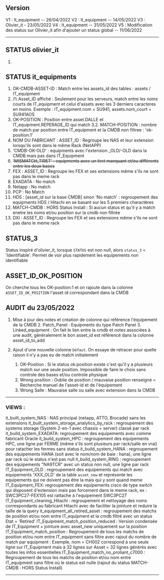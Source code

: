 ## Version

V1 : It_equipment -- 26/04/2022
V2 : It_equipment -- 14/05/2022
V3 : Olivier_it  - 23/05/2022
V4 : It_equipment -- 31/05/2022
V5 : Modification des status sur Olivier_it afin d'ajouter un status global -- 11/06/2022

___
## STATUS olivier_it
1. 

## STATUS it_equipments
 1. OK-CMDB-ASSET-ID : Match entre les assets_id des tables : assets / IT_equipment
 2. /!\ Asset_ID affiché : Seulement pour les serveurs, match entre les noms courts de IT_equipment et celui 
d'assets avec les 3 derniers caracteres en moins. Exemple : IT_equipment.nom = SU941, assets.nom_court = SU941AOS
 3. OK-POSITION : Position entre asset.DALLE et IT_equipment.REPERAGE_ID qui match
	 3.2.  MATCH-POSITION : nombre de match par position entre IT_equipment et la CMDB non filtree : 'ok-position:1'	
 4. NOM DU FABRICANT : ASSET_ID : Regroupe les NAS et leur extension lorsqu'ils sont dans le même Rack (NetAPP)
 5.  'CMDB-OK-OLD' : equipments avec l'extension _OLD/-OLD dans la CMDB mais pas dans IT_Equipment
 6. ~~'MISMATCH_TIRET' : equipments avec un tiret manquant et/ou différents entre les deux bases~~
 7. FEX : ASSET_ID : Regroupe les FEX et ses extensions même s'ils ne sont pas dans le meme rack
 8. EXADATA : No match 
 9. Netapp : No match
 10. PCP : No Match
 11. HDS : [asset_id sur la base CMDB] sinon 'No match' : regroupement des equipments HDS / Hitachi en se basant sur les 5 premiers charactères 
 12. MATCH-CMDB : HORS Status Install : Si aucun status et qu'il y a match enetre les noms et/ou position sur la cmdb non filtrée
 13. DXI : ASSET_ID : Regroupe les FEX et ses extensions même s'ils ne sont pas dans le meme rack

## STATUS_3 
Status inspiré d'olivier_it, lorsque `STATUS` est non null, alors `status_3` = 'Identifiable'. Permet de voir plus rapidement les equipements non identifiable


## ASSET_ID_OK_POSITION
On cherche tous les OK-position:1 et on rajoute dans la colonne `ASSET_ID_OK_POSITION` l'asset id correspondant dans la CMDB


## AUDIT  du 23/05/2022
 

 1. Mise à jour des notes et création de colonne qui référence l'équipement de la CMDB
	 2. Patch_Panel : Equipments du type Patch Panel
	 3. Linked_equipment : On fait le lien entre la cmdb et notes associées à une audit, généralement le bon asset_id est référencé dans la colonne asset_id_to_add

 2. Ajout d'une nouvelle colonne `Défaut`. On essaye de retracer pour quelle raison il n'y a pas eu de match initialement
	 1. OK-Position : Si le status ok:position existe c'est qu'il y a plusieurs match sur une seule position. Impossible de faire le choix sans controle des bases et/ou controle physique
	 2. Wrong position : Oublie de position / mauvaise position renseigné = Recherche manuel de l'asset-id et de l'équipement
	 3. Wrong Salle  : Mauvaise salle ou salle avec extension dans la CMDB

-------

### VIEWS :
it_built_system_NAS : NAS principal (netapp, ATTO, Brocade) sans les extensions
it_built_system_storage_analytics_by_rack : regroupement des systems storage (System 2-en-1 avec chassis + server) classé par rack
it_build_system_EXADATA: regroupement des equipements avec comme fabricant Oracle
it_build_system_HPC : regroupement des equipements HPC, une ligne par FERME (même s'ils sont plusieurs par rack/salle en vrai) pour ratacher les fermes sans status 
it_build_system_HANA : regroupement des equipements HANA (soit avec le nom/nom de baie : hana), une ligne par rack oú le status n'est pas null
it_build_system_RING : regroupement des equipements "NA9TCR" avec un status non null, une ligne par rack
IT_Equipment_OLD : regroupement des equipements qui match avec equipements 'XXX_OLD' de la table `asset_new` et représente les equipements qui ne doivent pas être la mais qui y sont quand meme
IT_Equipment_FEX: regroupement des equipements cisco de type switch qui disposent d'extension mais pas forcement dans le meme rack, ex : SWC3PC27-FEX105 est rattache à l'equipement SWC3PC27
IT_Equipment_cleaning_Hitachi : regroupement et nettoyage des noms correspondants au fabricant Hitachi avec de faciliter la jointure et reduire la taille de la query 
it_equipment_all_retired_asset : regroupement des matchs de position et/ou nom entre IT_equipment et la cmdb filtré avec un status Etat = 'Retired'
IT_Equipment_match_position_reduced : Version condensée de IT_Equipment + jointure avec asset_new uniquement sur la position
IT_Equipment_match_position : Regroupement de tous les matchs de position et/ou nom entre IT_equipment sans filtre avec rajout du nombre de match par equipment : Exemple, nom = CH002 correspond à une seule ligne sur IT_Equipment mais à 32 lignes sur Asset = 32 lignes générés avec toutes les infos essentielles
IT_Equipment_match_no_proliant_c7000 : Regroupement de tous les matchs de position et/ou nom entre IT_equipment sans filtre où le status est nulle (rajout du status MATCH-CMDB : HORS Status Install)

------
